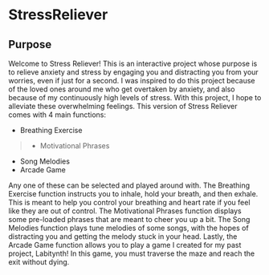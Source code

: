 # StressReliever
## Purpose
Welcome to Stress Reliever! This is an interactive project whose purpose is to relieve anxiety and stress by engaging you and distracting you from your worries, even if just for a second. I was inspired to do this project because of the loved ones around me who get overtaken by anxiety, and also because of my continuously high levels of stress. With this project, I hope to alleviate these overwhelming feelings.
This version of Stress Reliever comes with 4 main functions:
   * Breathing Exercise
> * Motivational Phrases
* Song Melodies
* Arcade Game

Any one of these can be selected and played around with. The Breathing Exercise function instructs you to inhale, hold your breath, and then exhale. This is meant to help you control your breathing and heart rate if you feel like they are out of control. The Motivational Phrases function displays some pre-loaded phrases that are meant to cheer you up a bit. The Song Melodies function plays tune melodies of some songs, with the hopes of distracting you and getting the melody stuck in your head. Lastly, the Arcade Game function allows you to play a game I created for my past project, Labitynth! In this game, you must traverse the maze and reach the exit without dying.
